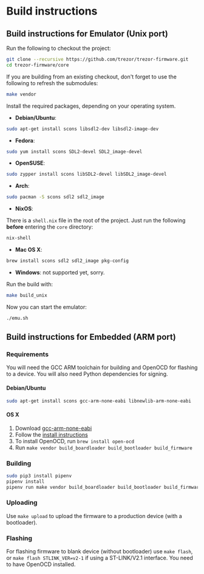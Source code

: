 # Build instructions

## Build instructions for Emulator (Unix port)

Run the following to checkout the project:

```sh
git clone --recursive https://github.com/trezor/trezor-firmware.git
cd trezor-firmware/core
```

If you are building from an existing checkout, don't forget to use the following to refresh the submodules:

```sh
make vendor
```

Install the required packages, depending on your operating system.

* __Debian/Ubuntu__:

```sh
sudo apt-get install scons libsdl2-dev libsdl2-image-dev
```

* __Fedora__:

```sh
sudo yum install scons SDL2-devel SDL2_image-devel
```

* __OpenSUSE__:

```sh
sudo zypper install scons libSDL2-devel libSDL2_image-devel
```

* __Arch__:

```sh
sudo pacman -S scons sdl2 sdl2_image
```

* __NixOS__:

There is a `shell.nix` file in the root of the project. Just run the following **before** entering the `core` directory:

```sh
nix-shell
```

* __Mac OS X__:

```sh
brew install scons sdl2 sdl2_image pkg-config
```

* __Windows__: not supported yet, sorry.

Run the build with:

```sh
make build_unix
```

Now you can start the emulator:

```sh
./emu.sh
```

## Build instructions for Embedded (ARM port)

### Requirements

You will need the GCC ARM toolchain for building and OpenOCD for flashing to a device.
You will also need Python dependencies for signing.

#### Debian/Ubuntu

```sh
sudo apt-get install scons gcc-arm-none-eabi libnewlib-arm-none-eabi
```

#### OS X

1. Download [gcc-arm-none-eabi](https://developer.arm.com/open-source/gnu-toolchain/gnu-rm/downloads)
2. Follow the [install instructions](https://launchpadlibrarian.net/287100883/readme.txt)
3. To install OpenOCD, run `brew install open-ocd`
4. Run `make vendor build_boardloader build_bootloader build_firmware`

### Building

```sh
sudo pip3 install pipenv
pipenv install
pipenv run make vendor build_boardloader build_bootloader build_firmware
```

### Uploading

Use `make upload` to upload the firmware to a production device (with a bootloader).

### Flashing

For flashing firmware to blank device (without bootloader) use `make flash`,
or `make flash STLINK_VER=v2-1` if using a ST-LINK/V2.1 interface.
You need to have OpenOCD installed.
